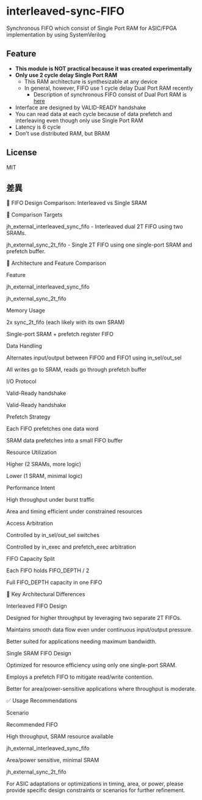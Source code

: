 # interleaved-sync-FIFO
Synchronous FIFO which consist of Single Port RAM for ASIC/FPGA implementation by using SystemVerilog

## Feature
- **This module is NOT practical because it was created experimentally**
- **Only use 2 cycle delay Single Port RAM**
    - This RAM architecture is synthesizable at any device
    - In general, however, FIFO use 1 cycle delay Dual Port RAM recently
        - Description of synchronous FIFO consist of Dual Port RAM is [here](https://github.com/kyk0910/SystemVerilog-sync-FIFO)
- Interface are designed by VALID-READY handshake
- You can read data at each cycle because of data prefetch and interleaving even though only use Single Port RAM
- Latency is 6 cycle
- Don't use distributed RAM, but BRAM

## License
MIT


## 差異

🌟 FIFO Design Comparison: Interleaved vs Single SRAM

📅 Comparison Targets

jh_external_interleaved_sync_fifo - Interleaved dual 2T FIFO using two SRAMs.

jh_external_sync_2t_fifo - Single 2T FIFO using one single-port SRAM and prefetch buffer.

🔹 Architecture and Feature Comparison

Feature

jh_external_interleaved_sync_fifo

jh_external_sync_2t_fifo

Memory Usage

2x sync_2t_fifo (each likely with its own SRAM)

Single-port SRAM + prefetch register FIFO

Data Handling

Alternates input/output between FIFO0 and FIFO1 using in_sel/out_sel

All writes go to SRAM, reads go through prefetch buffer

I/O Protocol

Valid-Ready handshake

Valid-Ready handshake

Prefetch Strategy

Each FIFO prefetches one data word

SRAM data prefetches into a small FIFO buffer

Resource Utilization

Higher (2 SRAMs, more logic)

Lower (1 SRAM, minimal logic)

Performance Intent

High throughput under burst traffic

Area and timing efficient under constrained resources

Access Arbitration

Controlled by in_sel/out_sel switches

Controlled by in_exec and prefetch_exec arbitration

FIFO Capacity Split

Each FIFO holds FIFO_DEPTH / 2

Full FIFO_DEPTH capacity in one FIFO

🚀 Key Architectural Differences

Interleaved FIFO Design

Designed for higher throughput by leveraging two separate 2T FIFOs.

Maintains smooth data flow even under continuous input/output pressure.

Better suited for applications needing maximum bandwidth.

Single SRAM FIFO Design

Optimized for resource efficiency using only one single-port SRAM.

Employs a prefetch FIFO to mitigate read/write contention.

Better for area/power-sensitive applications where throughput is moderate.

✅ Usage Recommendations

Scenario

Recommended FIFO

High throughput, SRAM resource available

jh_external_interleaved_sync_fifo

Area/power sensitive, minimal SRAM

jh_external_sync_2t_fifo

For ASIC adaptations or optimizations in timing, area, or power, please provide specific design constraints or scenarios for further refinement.
